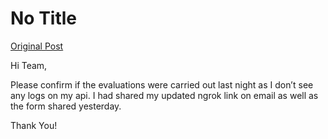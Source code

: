 # No Title

[Original Post](https://discourse.onlinedegree.iitm.ac.in/t/169029/653)

<p>Hi Team,</p>
<p>Please confirm if the evaluations were carried out last night as I don’t see any logs on my api. I had shared my updated ngrok link on email as well as the form shared yesterday.</p>
<p>Thank You!</p>
